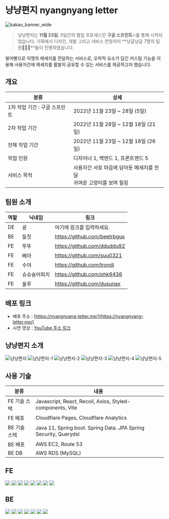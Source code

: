 # 냥냥편지 nyangnyang letter
![kakao_banner_wide](https://user-images.githubusercontent.com/94776135/208303174-e2ec036a-c386-4658-b9ef-f32d6d3e4285.png)

> 냥냥편지는 **11월 23일**, 5일간의 협업 프로세스인 **구글 스프린트**🔥를 통해 시작되었습니다.
기획에서 디자인, 개발 그리고 서비스 런칭까지 **냥글냥글 7명의 팀원👨‍👩‍👦**들이 진행하였습니다.

붕어빵으로 익명의 메세지를 전달하는 서비스로, 오락적 요소가 담긴 커스텀 기능을 이용해
사용자간에 메세지를 활발히 공유할 수 있는 서비스를 제공하고자 했습니다.
> 

## **개요**

| 분류 | 상세 |
| --- | --- |
| 1차 작업 기간 : 구글 스프린트 | 2022년 11월 23일 ~ 28일 (5일) |
| 2차 작업 기간 | 2022년 11월 28일 ~ 12월 18일 (21일) |
| 전체 작업 기간 | 2022년 11월 23일 ~ 12월 18일 (26일) |
| 작업 인원 | 디자이너 1, 백엔드 1, 프론트엔드 5 |
| 서비스 목적 | 사용자간 서로 마음에 담아둔 메세지를 전달 <br> 귀여운 고양이를 보며 힐링 |

## **팀원 소개**

| 역할 | 닉네임 | 링크 |
| --- | --- | --- |
| DE | 굥 | 여기에 링크를 입력하세요. |
| BE | 둠칫 | https://github.com/beetrbgus |
| FE | 뚜뚜 | https://github.com/dduddu92 |
| FE | 베아 | https://github.com/suu0321 |
| FE | 수야 | https://github.com/trondi |
| FE | 슈슈슝어피치 | https://github.com/phk9436 |
| FE | 울루 | https://github.com/dusunax |


## 배포 링크

- 배포 주소 : [https://nyangnyang-letter.me/](https://nyangnyang-letter.me/)
- 시연 영상 : [YouTube 주소 링크](https://www.youtube.com/watch?v=CaybAzvcRGo)

## 냥냥편지 소개

![냥냥편지](https://user-images.githubusercontent.com/94776135/208303113-08879e53-f8d1-4674-a557-8214ad83c8df.png)
![냥냥편지-1](https://user-images.githubusercontent.com/94776135/208303145-8baeaaaf-aee2-4496-9f30-0bc02b2ce496.png)
![냥냥편지-2](https://user-images.githubusercontent.com/94776135/208303148-a4116390-090d-4cd0-b1c1-6fbae4fef293.png)
![냥냥편지-3](https://user-images.githubusercontent.com/94776135/208303156-dbcc0bf8-2f67-42dd-8822-c9c8c0b76903.png)
![냥냥편지-4](https://user-images.githubusercontent.com/94776135/208303162-36171738-f95b-4b08-9912-ec8c0577d0cb.png)
![냥냥편지-5](https://user-images.githubusercontent.com/94776135/208303163-d8fb6ef9-a621-4dc6-961b-477ebbc936e5.png)

## 사용 기술

| 분류 | 내용 |
| --- | --- |
| FE 기술 스택 | Javascript, React, Recoil, Axios, Styled-components, Vite |
| FE 배포 | Cloudflare Pages, Cloudflare Analytics |
| BE 기술 스택 | Java 11, Spring boot. Spring Data. JPA Spring Security, Querydsl |
| BE 배포 | AWS EC2, Route 53 |
| BE DB | AWS RDS (MySQL) |

## FE

<img src="https://img.shields.io/badge/CSS3-1572B6?style=flat-square&logo=CSS3&logoColor=white"/> <img src="https://img.shields.io/badge/JavaScript-F7DF1E?style=flat-square&logo=JavaScript&logoColor=white"/> <img src="https://img.shields.io/badge/React-61DAFB?style=flat-square&logo=React&logoColor=white"/> <img src="https://img.shields.io/badge/Vite-646CFF?style=flat-square&logo=Vite&logoColor=white"/></a> <img src="https://img.shields.io/badge/styled-components-DB7093?style=flat-square&logo=styled-components&logoColor=white"/></a> <img src="https://img.shields.io/badge/Axios-CB3837?style=flat-square&logo=npm&logoColor=white"/></a> <img src="https://img.shields.io/badge/Cloudflare Analytics-CB3837?style=flat-square&logo=npm&logoColor=white"/></a> <img src="https://img.shields.io/badge/Cloudflare Pages-CB3837?style=flat-square&logo=npm&logoColor=white"/></a>

## BE

<img src="https://img.shields.io/badge/JAVA-007396?style=flat-square&logo=JAVA&logoColor=white"> <img src="https://img.shields.io/badge/Spring Boot-007396?style=flat-square&logo=Spring Boot&logoColor=white"> <img src="https://img.shields.io/badge/Spring Security-007396?style=flat-square&logo=Spring Security&logoColor=white"> <img src="https://img.shields.io/badge/Querydsl-007396?style=flat-square&logo=Querydsl&logoColor=white"> <img src="https://img.shields.io/badge/Amazon EC2-007396?style=flat-square&logo=Amazon EC2&logoColor=white"> <img src="https://img.shields.io/badge/Amazon RDS-007396?style=flat-square&logo=Amazon RDS&logoColor=white"> <img src="https://img.shields.io/badge/Hibernate-007396?style=flat-square&logo=Hibernate&logoColor=white">

